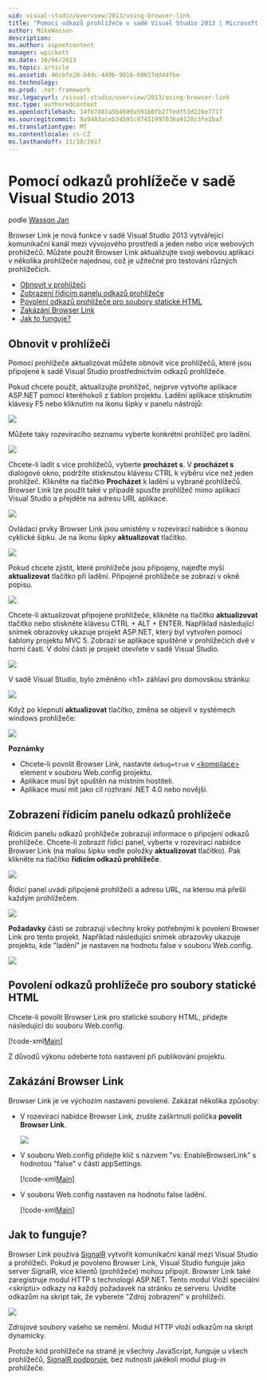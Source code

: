 ```yaml
---
uid: visual-studio/overview/2013/using-browser-link
title: "Pomocí odkazů prohlížeče v sadě Visual Studio 2013 | Microsoft Docs"
author: MikeWasson
description: 
ms.author: aspnetcontent
manager: wpickett
ms.date: 10/04/2013
ms.topic: article
ms.assetid: 46cbfe20-b4dc-449b-9016-80657dd44fbe
ms.technology: 
ms.prod: .net-framework
msc.legacyurl: /visual-studio/overview/2013/using-browser-link
msc.type: authoredcontent
ms.openlocfilehash: 14f67d81a5b460da591b8fb27fedf53d228e7717
ms.sourcegitcommit: 9a9483aceb34591c97451997036a9120c3fe2baf
ms.translationtype: MT
ms.contentlocale: cs-CZ
ms.lasthandoff: 11/10/2017
---
```

<a name="using-browser-link-in-visual-studio-2013"></a>Pomocí odkazů prohlížeče v sadě Visual Studio 2013
====================
podle [Wasson Jan](https://github.com/MikeWasson)

Browser Link je nová funkce v sadě Visual Studio 2013 vytvářející komunikační kanál mezi vývojového prostředí a jeden nebo více webových prohlížečů. Můžete použít Browser Link aktualizujte svoji webovou aplikaci v několika prohlížeče najednou, což je užitečné pro testování různých prohlížečích.

- [Obnovit v prohlížeči](#browser-refresh)
- [Zobrazení řídicím panelu odkazů prohlížeče](#dashboard)
- [Povolení odkazů prohlížeče pro soubory statické HTML](#static-html)
- [Zakázání Browser Link](#disabling)
- [Jak to funguje?](#how-it-works)

<a id="browser-refresh"></a>
## <a name="browser-refresh"></a>Obnovit v prohlížeči

Pomocí prohlížeče aktualizovat můžete obnovit více prohlížečů, které jsou připojené k sadě Visual Studio prostřednictvím odkazů prohlížeče.

Pokud chcete použít, aktualizujte prohlížeč, nejprve vytvořte aplikace ASP.NET pomocí kteréhokoli z šablon projektu. Ladění aplikace stisknutím klávesy F5 nebo kliknutím na ikonu šipky v panelu nástrojů:

![](using-browser-link/_static/image1.png)

Můžete taky rozevíracího seznamu vyberte konkrétní prohlížeč pro ladění.

![](using-browser-link/_static/image2.png)

Chcete-li ladit s více prohlížečů, vyberte **procházet s**. V **procházet s** dialogové okno, podržíte stisknutou klávesu CTRL k výběru více než jeden prohlížeč. Klikněte na tlačítko **Procházet** k ladění u vybrané prohlížečů. Browser Link lze použít také v případě spusťte prohlížeč mimo aplikaci Visual Studio a přejděte na adresu URL aplikace.

![](using-browser-link/_static/image3.png)

Ovládací prvky Browser Link jsou umístěny v rozevírací nabídce s ikonou cyklické šipku. Je na ikonu šipky **aktualizovat** tlačítko.

![](using-browser-link/_static/image4.png)

Pokud chcete zjistit, které prohlížeče jsou připojeny, najeďte myší **aktualizovat** tlačítko při ladění. Připojené prohlížeče se zobrazí v okně popisu.

![](using-browser-link/_static/image5.png)

Chcete-li aktualizovat připojené prohlížeče, klikněte na tlačítko **aktualizovat** tlačítko nebo stiskněte klávesu CTRL + ALT + ENTER. Například následující snímek obrazovky ukazuje projekt ASP.NET, který byl vytvořen pomocí šablony projektu MVC 5. Zobrazí se aplikace spuštěné v prohlížečích dvě v horní části. V dolní části je projekt otevřete v sadě Visual Studio.

![](using-browser-link/_static/image6.png)

V sadě Visual Studio, bylo změněno &lt;h1&gt; záhlaví pro domovskou stránku:

![](using-browser-link/_static/image7.png)

Když po klepnutí **aktualizovat** tlačítko, změna se objevil v systémech windows prohlížeče:

![](using-browser-link/_static/image8.png)

**Poznámky**

- Chcete-li povolit Browser Link, nastavte `debug=true` v [ &lt;kompilace&gt; ](https://msdn.microsoft.com/en-us/library/s10awwz0(v=vs.85).aspx) element v souboru Web.config projektu.
- Aplikace musí být spuštěn na místním hostiteli.
- Aplikace musí mít jako cíl rozhraní .NET 4.0 nebo novější.

<a id="dashboard"></a>
## <a name="viewing-the-browser-link-dashboard"></a>Zobrazení řídicím panelu odkazů prohlížeče

Řídicím panelu odkazů prohlížeče zobrazují informace o připojení odkazů prohlížeče. Chcete-li zobrazit řídicí panel, vyberte v rozevírací nabídce Browser Link (na malou šipku vedle položky **aktualizovat** tlačítko). Pak klikněte na tlačítko **řídicím odkazů prohlížeče**.

![](using-browser-link/_static/image9.png)

Řídicí panel uvádí připojené prohlížeči a adresu URL, na kterou má přešli každým prohlížečem.

![](using-browser-link/_static/image10.png)

**Požadavky** části se zobrazují všechny kroky potřebnými k povolení Browser Link pro tento projekt. Například následující snímek obrazovky ukazuje projektu, kde "ladění" je nastaven na hodnotu false v souboru Web.config.

![](using-browser-link/_static/image11.png)

<a id="static-html"></a>
## <a name="enabling-browser-link-for-static-html-files"></a>Povolení odkazů prohlížeče pro soubory statické HTML

Chcete-li povolit Browser Link pro statické soubory HTML, přidejte následující do souboru Web.config.

[!code-xml[Main](using-browser-link/samples/sample1.xml)]

Z důvodů výkonu odeberte toto nastavení při publikování projektu.

<a id="disabling"></a>
## <a name="disabling-browser-link"></a>Zakázání Browser Link

Browser Link je ve výchozím nastavení povolené. Zakázat několika způsoby:

- V rozevírací nabídce Browser Link, zrušte zaškrtnutí políčka **povolit Browser Link**. 

    ![](using-browser-link/_static/image12.png)
- V souboru Web.config přidejte klíč s názvem "vs: EnableBrowserLink" s hodnotou "false" v části appSettings. 

    [!code-xml[Main](using-browser-link/samples/sample2.xml)]
- V souboru Web.config nastaven na hodnotu false ladění. 

    [!code-xml[Main](using-browser-link/samples/sample3.xml)]

<a id="how-it-works"></a>
## <a name="how-does-it-work"></a>Jak to funguje?

Browser Link používá [SignalR](../../../signalr/index.md) vytvořit komunikační kanál mezi Visual Studio a prohlížeči. Pokud je povoleno Browser Link, Visual Studio funguje jako server SignalR, více klientů (prohlížeče) mohou připojit. Browser Link také zaregistruje modul HTTP s technologií ASP.NET. Tento modul Vloží speciální &lt;skriptu&gt; odkazy na každý požadavek na stránku ze serveru. Uvidíte odkazům na skript tak, že vyberete "Zdroj zobrazení" v prohlížeči.

![](using-browser-link/_static/image13.png)

Zdrojové soubory vašeho se nemění. Modul HTTP vloží odkazům na skript dynamicky.

Protože kód prohlížeče na straně je všechny JavaScript, funguje u všech prohlížečů, [SignalR podporuje](../../../signalr/overview/getting-started/supported-platforms.md), bez nutnosti jakékoli modul plug-in prohlížeče.
